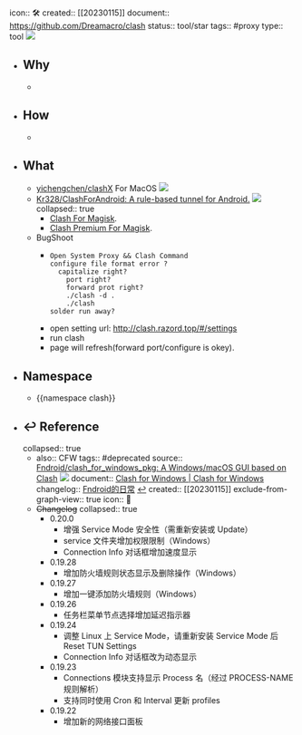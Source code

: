 icon:: 🛠
created:: [[20230115]]
document:: https://github.com/Dreamacro/clash 
status:: tool/star
tags::  #proxy
type:: tool
![](https://img.shields.io/github/stars/Dreamacro/clash)

- ## Why
  -
- ## How
  -
- ## What
  - [yichengchen/clashX](https://github.com/yichengchen/clashX/) For MacOS ![](https://img.shields.io/github/stars/yichengchen/clashX)
  - [Kr328/ClashForAndroid: A rule-based tunnel for Android.](https://github.com/Kr328/ClashForAndroid/) ![](https://img.shields.io/github/stars/Kr328/ClashForAndroid)
    collapsed:: true
    - [Clash For Magisk](https://github.com/Kr328/ClashForMagisk).
    - [Clash Premium For Magisk](https://github.com/kalasutra/Clash_Premium_For_Magisk).
  - BugShoot
    - ```
      Open System Proxy && Clash Command
      configure file format error ?
        capitalize right?
          port right?
          forward prot right?
          ./clash -d .
          ./clash
      solder run away?
      ```
    - open setting url: http://clash.razord.top/#/settings
    - run clash
    - page will refresh(forward port/configure is okey).
- ## Namespace
  - {{namespace clash}}
- ## ↩ Reference
  collapsed:: true
  - also:: CFW
    tags:: #deprecated 
    source:: [Fndroid/clash_for_windows_pkg: A Windows/macOS GUI based on Clash](https://github.com/Fndroid/clash_for_windows_pkg)  ![](https://img.shields.io/github/stars/Fndroid/clash_for_windows_pkg)
    document:: [Clash for Windows | Clash for Windows](https://docs.cfw.lbyczf.com/)
    changelog:: [Fndroid的日常](https://t.me/fndroid_news) [↩](tg://resolve?domain=fndroid_news)
    created:: [[20230115]]
    exclude-from-graph-view:: true
    icon:: 📄
  - ~~Changelog~~
    collapsed:: true
    - 0.20.0
      - 增强 Service Mode 安全性（需重新安装或 Update）
      - service 文件夹增加权限限制（Windows）
      - Connection Info 对话框增加速度显示
    - 0.19.28
      - 增加防火墙规则状态显示及删除操作（Windows）
    - 0.19.27
      - 增加一键添加防火墙规则（Windows）
    - 0.19.26
      - 任务栏菜单节点选择增加延迟指示器
    - 0.19.24
      - 调整 Linux 上 Service Mode，请重新安装 Service Mode 后 Reset TUN Settings
      - Connection Info 对话框改为动态显示
    - 0.19.23
      - Connections 模块支持显示 Process 名（经过 PROCESS-NAME 规则解析）
      - 支持同时使用 Cron 和 Interval 更新 profiles
    - 0.19.22
      - 增加新的网络接口面板